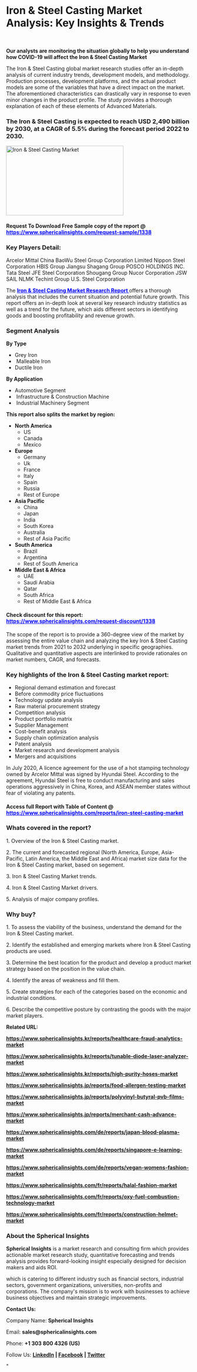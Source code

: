 <p>&nbsp;</p>
<h1><strong>Iron &amp; Steel Casting Market Analysis: Key Insights &amp; Trends</strong></h1>
<p>&nbsp;</p>
<p><strong>Our analysts are monitoring the situation globally to help you understand how COVID-19 will affect the Iron &amp; Steel Casting Market</strong></p>
<p>The Iron &amp; Steel Casting global market research studies offer an in-depth analysis of current industry trends, development models, and methodology. Production processes, development platforms, and the actual product models are some of the variables that have a direct impact on the market. The aforementioned characteristics can drastically vary in response to even minor changes in the product profile. The study provides a thorough explanation of each of these elements of Advanced Materials.</p>
<h3>The Iron &amp; Steel Casting is expected to reach USD 2,490 billion by 2030, at a CAGR of 5.5% during the forecast period 2022 to 2030.</h3>
<p><img src="https://www.sphericalinsights.com/images/rd/iron-steel-casting-market.png" alt="Iron &amp; Steel Casting Market" width="319" height="189" /></p>
<h4>Request To Download Free Sample copy of the report  @ <span style="color: #0000ff;"><a style="color: #0000ff;" href="https://www.sphericalinsights.com/request-sample/1338" target="_blank">https://www.sphericalinsights.com/request-sample/1338</a></span></h4>
<h3><strong>Key Players Detail:</strong></h3>
<p>Arcelor Mittal China BaoWu Steel Group Corporation Limited Nippon Steel Corporation HBIS Group Jiangsu Shagang Group POSCO HOLDINGS INC. Tata Steel JFE Steel Corporation Shougang Group Nucor Corporation JSW SAIL NLMK Techint Group U.S. Steel Corporation</p>
<p>The <strong><span style="color: #0000ff;"><a style="color: #0000ff;" href="https://www.sphericalinsights.com/reports/iron-steel-casting-market" target="_blank">Iron &amp; Steel Casting Market Research Report </a></span></strong>offers a thorough analysis that includes the current situation and potential future growth. This report offers an in-depth look at several key research industry statistics as well as a trend for the future, which aids different sectors in identifying goods and boosting profitability and revenue growth.</p>
<h3><strong>Segment Analysis </strong></h3>
<p><strong>By Type</strong></p>
<ul>
<li>Grey Iron</li>
<li>&nbsp;Malleable Iron</li>
<li>Ductile Iron</li>
</ul>
<p><strong>By Application</strong></p>
<ul>
<li>Automotive Segment</li>
<li>&nbsp;Infrastructure &amp; Construction Machine</li>
<li>&nbsp;Industrial Machinery Segment</li>
</ul>
<p><strong>This report also splits the market by region:</strong></p>
<ul>
<li><strong>North America</strong>
<ul>
<li>US</li>
<li>Canada</li>
<li>Mexico</li>
</ul>
</li>
<li><strong>Europe</strong>
<ul>
<li>Germany</li>
<li>Uk</li>
<li>France</li>
<li>Italy</li>
<li>Spain</li>
<li>Russia</li>
<li>Rest of Europe</li>
</ul>
</li>
<li><strong>Asia Pacific</strong>
<ul>
<li>China</li>
<li>Japan</li>
<li>India</li>
<li>South Korea</li>
<li>Australia</li>
<li>Rest of Asia Pacific</li>
</ul>
</li>
<li><strong>South America</strong>
<ul>
<li>Brazil</li>
<li>Argentina</li>
<li>Rest of South America</li>
</ul>
</li>
<li><strong>Middle East &amp; Africa</strong>
<ul>
<li>UAE</li>
<li>Saudi Arabia</li>
<li>Qatar</li>
<li>South Africa</li>
<li>Rest of Middle East &amp; Africa</li>
</ul>
</li>
</ul>
<h4>Check discount for this report: <span style="color: #0000ff;"><a style="color: #0000ff;" href="https://www.sphericalinsights.com/request-discount/1338" target="_blank">https://www.sphericalinsights.com/request-discount/1338</a></span></h4>
<p>The scope of the report is to provide a 360-degree view of the market by assessing the entire value chain and analyzing the key Iron &amp; Steel Casting market trends from 2021 to 2032 underlying in specific geographies. Qualitative and quantitative aspects are interlinked to provide rationales on market numbers, CAGR, and forecasts.</p>
<h3><strong>Key highlights of the Iron &amp; Steel Casting market report:</strong></h3>
<ul>
<li>Regional demand estimation and forecast</li>
<li>Before commodity price fluctuations</li>
<li>Technology update analysis</li>
<li>Raw material procurement strategy</li>
<li>Competition analysis</li>
<li>Product portfolio matrix</li>
<li>Supplier Management</li>
<li>Cost-benefit analysis</li>
<li>Supply chain optimization analysis</li>
<li>Patent analysis</li>
<li>Market research and development analysis</li>
<li>Mergers and acquisitions</li>
</ul>
<p>In July 2020, A licence agreement for the use of a hot stamping technology owned by Arcelor Mittal was signed by Hyundai Steel. According to the agreement, Hyundai Steel is free to conduct manufacturing and sales operations aggressively in China, Korea, and ASEAN member states without fear of violating any patents.</p>
<h4>Access full Report with Table of Content @ <span style="color: #0000ff;"><a style="color: #0000ff;" href="https://www.sphericalinsights.com/reports/iron-steel-casting-market" target="_blank">https://www.sphericalinsights.com/reports/iron-steel-casting-market</a></span></h4>
<h3><strong>Whats covered in the report?</strong></h3>
<p>1. Overview of the Iron &amp; Steel Casting market.</p>
<p>2. The current and forecasted regional (North America, Europe, Asia-Pacific, Latin America, the Middle East and Africa) market size data for the Iron &amp; Steel Casting market, based on segement.</p>
<p>3. Iron &amp; Steel Casting Market trends.</p>
<p>4. Iron &amp; Steel Casting Market drivers.</p>
<p>5. Analysis of major company profiles.</p>
<h3><strong>Why buy?</strong></h3>
<p>1. To assess the viability of the business, understand the demand for the Iron &amp; Steel Casting market.</p>
<p>2. Identify the established and emerging markets where Iron &amp; Steel Casting products are used.</p>
<p>3. Determine the best location for the product and develop a product market strategy based on the position in the value chain.</p>
<p>4. Identify the areas of weakness and fill them.</p>
<p>5. Create strategies for each of the categories based on the economic and industrial conditions.</p>
<p>6. Describe the competitive posture by contrasting the goods with the major market players.</p>
<p><strong>Related URL:</strong></p>
<p><strong><a href="https://www.sphericalinsights.kr/reports/healthcare-fraud-analytics-markethttps://www.sphericalinsights.kr/reports/tunable-diode-laser-analyzer-markethttps://www.sphericalinsights.kr/reports/high-purity-hoses-market">https://www.sphericalinsights.kr/reports/healthcare-fraud-analytics-market</a></strong></p>
<p><strong><a href="https://www.sphericalinsights.kr/reports/healthcare-fraud-analytics-markethttps://www.sphericalinsights.kr/reports/tunable-diode-laser-analyzer-markethttps://www.sphericalinsights.kr/reports/high-purity-hoses-market">https://www.sphericalinsights.kr/reports/tunable-diode-laser-analyzer-market</a></strong></p>
<p><strong><a href="https://www.sphericalinsights.kr/reports/healthcare-fraud-analytics-markethttps://www.sphericalinsights.kr/reports/tunable-diode-laser-analyzer-markethttps://www.sphericalinsights.kr/reports/high-purity-hoses-market">https://www.sphericalinsights.kr/reports/high-purity-hoses-market</a></strong></p>
<p><strong><a href="https://www.sphericalinsights.jp/reports/food-allergen-testing-markethttps://www.sphericalinsights.jp/reports/polyvinyl-butyral-pvb-films-markethttps://www.sphericalinsights.jp/reports/merchant-cash-advance-market">https://www.sphericalinsights.jp/reports/food-allergen-testing-market</a></strong></p>
<p><strong><a href="https://www.sphericalinsights.jp/reports/food-allergen-testing-markethttps://www.sphericalinsights.jp/reports/polyvinyl-butyral-pvb-films-markethttps://www.sphericalinsights.jp/reports/merchant-cash-advance-market">https://www.sphericalinsights.jp/reports/polyvinyl-butyral-pvb-films-market</a></strong></p>
<p><strong><a href="https://www.sphericalinsights.jp/reports/food-allergen-testing-markethttps://www.sphericalinsights.jp/reports/polyvinyl-butyral-pvb-films-markethttps://www.sphericalinsights.jp/reports/merchant-cash-advance-market">https://www.sphericalinsights.jp/reports/merchant-cash-advance-market</a></strong></p>
<p><strong><a href="https://www.sphericalinsights.com/de/reports/japan-blood-plasma-markethttps://www.sphericalinsights.com/de/reports/singapore-e-learning-markethttps://www.sphericalinsights.com/de/reports/vegan-womens-fashion-market">https://www.sphericalinsights.com/de/reports/japan-blood-plasma-market</a></strong></p>
<p><strong><a href="https://www.sphericalinsights.com/de/reports/japan-blood-plasma-markethttps://www.sphericalinsights.com/de/reports/singapore-e-learning-markethttps://www.sphericalinsights.com/de/reports/vegan-womens-fashion-market">https://www.sphericalinsights.com/de/reports/singapore-e-learning-market</a></strong></p>
<p><strong><a href="https://www.sphericalinsights.com/de/reports/japan-blood-plasma-markethttps://www.sphericalinsights.com/de/reports/singapore-e-learning-markethttps://www.sphericalinsights.com/de/reports/vegan-womens-fashion-market">https://www.sphericalinsights.com/de/reports/vegan-womens-fashion-market</a></strong></p>
<p><strong><a href="https://www.sphericalinsights.com/fr/reports/halal-fashion-markethttps://www.sphericalinsights.com/fr/reports/oxy-fuel-combustion-technology-markethttps://www.sphericalinsights.com/fr/reports/construction-helmet-market">https://www.sphericalinsights.com/fr/reports/halal-fashion-market</a></strong></p>
<p><strong><a href="https://www.sphericalinsights.com/fr/reports/halal-fashion-markethttps://www.sphericalinsights.com/fr/reports/oxy-fuel-combustion-technology-markethttps://www.sphericalinsights.com/fr/reports/construction-helmet-market">https://www.sphericalinsights.com/fr/reports/oxy-fuel-combustion-technology-market</a></strong></p>
<p><strong><a href="https://www.sphericalinsights.com/fr/reports/halal-fashion-markethttps://www.sphericalinsights.com/fr/reports/oxy-fuel-combustion-technology-markethttps://www.sphericalinsights.com/fr/reports/construction-helmet-market">https://www.sphericalinsights.com/fr/reports/construction-helmet-market</a></strong></p>
<h3><strong>About the Spherical Insights</strong></h3>
<p><strong>Spherical Insights</strong> is a market research and consulting firm which provides actionable market research study, quantitative forecasting and trends analysis provides forward-looking insight especially designed for decision makers and aids ROI.</p>
<p>which is catering to different industry such as financial sectors, industrial sectors, government organizations, universities, non-profits and corporations. The company's mission is to work with businesses to achieve business objectives and maintain strategic improvements.</p>
<p><strong>Contact Us:</strong></p>
<p>Company Name: <strong>Spherical Insights</strong></p>
<p>Email: <strong>sales@sphericalinsights.com</strong></p>
<p>Phone: <strong>+1 303 800 4326 (US)</strong></p>
<p>Follow Us: <strong><a href="https://www.linkedin.com/company/spherical-insight/"><u>LinkedIn</u></a> | <a href="https://www.facebook.com/sphericalinsights35"><u>Facebook</u></a> | <a href="https://twitter.com/SInsights_US"><u>Twitter</u></a></strong></p>
<p>"</p>
